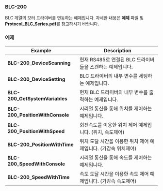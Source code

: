 ### BLC-200

BLC 계열의 모터 드라이버를 연동하는 예제입니다. 자세한 내용은 **예제** 파일 및 **Protocol_BLC_Series.pdf**를 참고하시기 바랍니다.

### 예제

| Example | Description  |
|-----------|----------------------|
| **BLC-200_DeviceScanning** | 현재 RS485로 연결된 BLC 드라이버들을 스캔하는 예제입니다. |
| **BLC-200_DeviceSetting** | BLC 드라이버의 내부 변수를 세팅하는 예제입니다. |
| **BLC-200_GetSystemVariables** | 현재 BLC 드라이버의 내부 변수를 출력하는 예제입니다. |
| **BLC-200_PositionWithConsole** | 시리얼 통신을 통해 위치를 제어하는 예제입니다. |
| **BLC-200_PositionWithSpeed** | 회전속도를 이용한 위치 제어 예제입니다. (위치, 속도제어) |
| **BLC-200_PositionWithTime** | 위치 도달 시간을 이용한 위치 제어 예제입니다. (가감속 위치제어) |
| **BLC-200_SpeedWithConsole** | 시리얼 통신을 통해 속도를 제어하는 예제입니다. |
| **BLC-200_SpeedWithTime** | 속도 도달 시간을 이용한 속도 제어 예제입니다. (가감속 속도제어) |